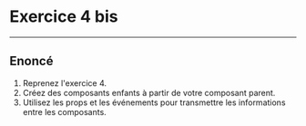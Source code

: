 # Exercice 4 bis

---

## Enoncé

1. Reprenez l'exercice 4.
2. Créez des composants enfants à partir de votre composant parent.
3. Utilisez les props et les événements pour transmettre les informations entre les composants.